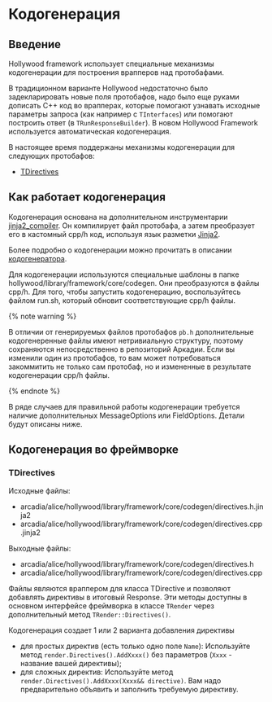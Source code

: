 # Кодогенерация

## Введение

Hollywood framework использует специальные механизмы кодогенерации для построения врапперов над протобафами.

В традиционном варианте Hollywood недостаточно было задекларировать новые поля протобафов, надо было еще руками дописать С++ код во врапперах, которые помогают узнавать исходные параметры запроса (как например с `TInterfaces`) или помогают построить ответ (в `TRunResponseBuilder`).
В новом Hollywood Framework используется автоматическая кодогенерация.

В настоящее время поддержаны механизмы кодогенерации для следующих протобафов:

* [TDirectives](https://a.yandex-team.ru/arc/trunk/arcadia/alice/megamind/protos/scenarios/directives.proto)

## Как работает кодогенерация

Кодогенерация основана на дополнительном инструментарии [jinja2_compiler](https://a.yandex-team.ru/arc/trunk/arcadia/alice/tools/jinja2_compiler).
Он компилирует файл протобафа, а затем преобразует его в кастомный cpp/h код, используя язык разметки [Jinja2](https://jinja2docs.readthedocs.io/en/stable/).

Более подробно о кодогенерации можно прочитать в описании [кодогенератора](https://a.yandex-team.ru/arc/trunk/arcadia/alice/tools/jinja2_compiler/readme.md).

Для кодогенерации иcпользуются специальные шаблоны в папке hollywood/library/framework/core/codegen. Они преобразуются в файлы cpp/h.
Для того, чтобы запустить кодогенерацию, воспользуйтесь файлом run.sh, который обновит соответствующие cpp/h файлы.

{% note warning %}

В отличии от генерируемых файлов протобафов `pb.h` дополнительные кодогенеренные файлы имеют нетривиальную структуру, поэтому сохраняются непосредственно в репозиторий Аркадии.
Если вы изменили один из протобафов, то вам может потребоваться закоммитить не только сам протобаф, но и измененные в результате кодогенерации cpp/h файлы.

{% endnote %}

В ряде случаев для правильной работы кодогенерации требуется наличие дополнительных MessageOptions или FieldOptions. Детали будут описаны ниже.

## Кодогенерация во фреймворке

### TDirectives

Исходные файлы:

* arcadia/alice/hollywood/library/framework/core/codegen/directives.h.jinja2 
* arcadia/alice/hollywood/library/framework/core/codegen/directives.cpp.jinja2 

Выходные файлы: 

* arcadia/alice/hollywood/library/framework/core/codegen/directives.h
* arcadia/alice/hollywood/library/framework/core/codegen/directives.cpp

Файлы являются враппером для класса TDirective и позволяют добавлять директивы в итоговый Response.
Эти методы доступны в основном интерфейсе фреймворка в классе `TRender` через дополнительный метод `TRender::Directives()`.

Кодогенерация создает 1 или 2 варианта добавления директивы
* для простых директив (есть только одно поле `Name`):
  Используйте метод `render.Directives().AddXxxx()` без параметров (`Xxxx` - название вашей директивы);
* для сложных директив:
  Используйте метод `render.Directives().AddXxxx(Xxxx&& directive)`.
  Вам надо предварительно объявить и заполнить требуемую директиву.
